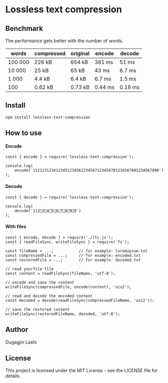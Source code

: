 # Lossless text compression

## Benchmark

The performance gets better with the number of words. 

words | compressed | original | encode  | decode
---|---|---|---|---
100 000 | 226 kB | 654 kB | 381 ms | 51 ms
10 000 | 25 kB | 65 kB | 43 ms | 8.7 ms
1 000 | 4.4 kB | 6.4 kB | 6.7 ms | 1.5 ms
100 | 0.62 kB | 0.73 kB | 0.44 ms | 0.16 ms

## Install

```
npm install lossless-text-compression
```

## How to use

#### Encode

```
const { encode } = require('lossless-text-compression');

console.log(
    encode('1121231234123451234561234567123456781234567891234567890')
);
```

#### Decode

```
const { decode } = require('lossless-text-compression');

console.log(
    decode('11234567890')
);
```

#### With files

```
const { encode, decode } = require('./ltc.js');
const { readFileSync, writeFileSync } = require('fs');
  
const fileName = ...;           // for example: loremipsum.txt
const compressedFile = ...;     // for example: encoded.txt
const restoredFile = ...;       // for example: decoded.txt

// read yourfile file
const content = readFileSync(fileName, 'utf-8');

// encode and save the content
writeFileSync(compressedFile, encode(content), 'ucs2');

// read and decode the encoded content
const decoded = decode(readFileSync(compressedFileName, 'ucs2'));

// save the restored content
writeFileSync(restoredFileName, decoded, 'utf-8');
```

## Author

Dugagjin Lashi

## License

This project is licensed under the MIT License - see the LICENSE file for details.
